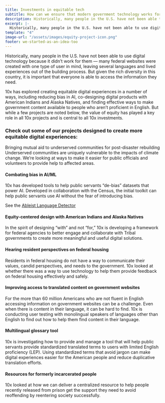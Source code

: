 ```yaml
---
title: Investments in equitable tech
subtitle: How can we ensure that modern government technology works for everyone, especially those most in need?
description: Historically, many people in the U.S. have not been able to use digital technology because it didn’t work for them — many federal websites were created with one type of user in mind, leaving several languages and lived experiences out of the building process. But given the rich diversity in this country, it is important that everyone is able to access the information they need.  
excerpt: |-
  Historically, many people in the U.S. have not been able to use digital technology because it didn’t work for them — many federal websites were created with one type of user in mind, leaving several languages and lived experiences out of the building process. But given the rich diversity in this country, it is important that everyone is able to access the information they need.
template: "4"
image-url: "/assets/images/equity-project-icon.png"
footer: we-started-as-an-idea-too
---
```

<p class="usa-intro">  
  Historically, many people in the U.S. have not been able to use digital technology because it didn’t work for them — many federal websites were created with one type of user in mind, leaving several languages and lived experiences out of the building process. But given the rich diversity in this country, it is important that everyone is able to access the information they need.
</p>

10x has explored creating equitable digital experiences in a number of ways, including reducing bias in AI, co-designing digital products with American Indians and Alaska Natives, and finding effective ways to make government content available to people who aren’t proficient in English. But while a few projects are noted below, the value of equity has played a key role in all 10x projects and is central to all 10x investments.

### Check out some of our projects designed to create more equitable digital experiences:

Bringing mutual aid to underserved communities for post-disaster rebuilding
Underserved communities are uniquely vulnerable to the impacts of climate change. We’re looking at ways to make it easier for public officials and volunteers to provide help to affected areas.

#### Combating bias in AI/ML

10x has developed tools to help public servants “de-bias” datasets that power AI. Developed in collaboration with the Census, the initial toolkit can help public servants use AI without the fear of introducing bias.

See the [Ableist Language Detector](https://10x.gsa.gov/reports/fy21-impact-report/)

#### Equity-centered design with American Indians and Alaska Natives

In the spirit of designing “with” and not “for,” 10x is developing a framework for federal agencies to better engage and collaborate with Tribal governments to create more meaningful and useful digital solutions.

#### Hearing resident perspectives on federal housing

Residents in federal housing do not have a way to communicate their values, candid perspectives, and needs to the government. 10x looked at whether there was a way to use technology to help them provide feedback on federal housing effectively and safely.

#### Improving access to translated content on government websites

For the more than 60 million Americans who are not fluent in English accessing information on government websites can be a challenge. Even when there is content in their language, it can be hard to find. 10x is conducting user testing with monolingual speakers of languages other than English to find out how to help them find content in their language.

#### Multilingual glossary tool

10x is investigating how to provide and manage a tool that will help public servants provide standardized translated terms to users with limited English proficiency (LEP). Using standardized terms that avoid jargon can make digital experiences easier for the American people and reduce duplicative translation efforts.

#### Resources for formerly incarcerated people

10x looked at how we can deliver a centralized resource to help people recently released from prison get the support they need to avoid reoffending by reentering society successfully.